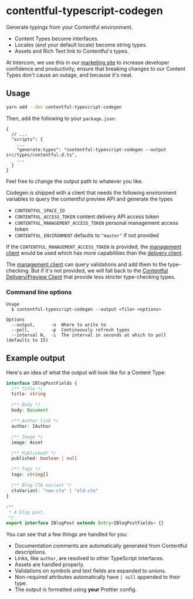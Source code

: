 # contentful-typescript-codegen

Generate typings from your Contentful environment.

- Content Types become interfaces.
- Locales (and your default locale) become string types.
- Assets and Rich Text link to Contentful's types.

At Intercom, we use this in our [marketing site] to increase developer confidence and productivity,
ensure that breaking changes to our Content Types don't cause an outage, and because it's neat.

[marketing site]: https://www.intercom.com

## Usage

```sh
yarn add --dev contentful-typescript-codegen
```

Then, add the following to your `package.json`:

```jsonc
{
  // ...
  "scripts": {
    ...
    "generate:types": "contentful-typescript-codegen --output src/types/contentful.d.ts",
    ...
  }
}
```

Feel free to change the output path to whatever you like.

Codegen is shipped with a client that needs the following environment variables to query the contentful preview API
and generate the types
 - `CONTENTFUL_SPACE_ID`
 - `CONTENTFUL_ACCESS_TOKEN` content delivery API access token
 - `CONTENTFUL_MANAGEMENT_ACCESS_TOKEN` personal management access token
 - `CONTENTFUL_ENVIRONMENT` defaults to `"master"` if not provided

 If the `CONTENTFUL_MANAGEMENT_ACCESS_TOKEN` is provided, the [management client][1] would be used which has
 more capabilities than the [delivery client][2].

 The [management client][1] can query validations and add them to the type-checking. But if it's not provided,
 we will fall back to the [Contentful Delivery/Preview Client][2] that provide less stricter type-checking types.

### Command line options

```
Usage
  $ contentful-typescript-codegen --output <file> <options>

Options
  --output,      -o  Where to write to
  --poll,        -p  Continuously refresh types
  --interval N,  -i  The interval in seconds at which to poll (defaults to 15)
```

## Example output

Here's an idea of what the output will look like for a Content Type:

```ts
interface IBlogPostFields {
  /** Title */
  title: string

  /** Body */
  body: Document

  /** Author link */
  author: IAuthor

  /** Image */
  image: Asset

  /** Published? */
  published: boolean | null

  /** Tags */
  tags: string[]

  /** Blog CTA variant */
  ctaVariant: "new-cta" | "old-cta"
}

/**
 * A blog post.
 */
export interface IBlogPost extends Entry<IBlogPostFields> {}
```

You can see that a few things are handled for you:

- Documentation comments are automatically generated from Contentful descriptions.
- Links, like `author`, are resolved to other TypeScript interfaces.
- Assets are handled properly.
- Validations on symbols and text fields are expanded to unions.
- Non-required attributes automatically have `| null` appended to their type.
- The output is formatted using **your** Prettier config.

[1]: ./src/clients/contentfulManagementClient.ts
[2]: ./src/clients/contentfulClient.ts
